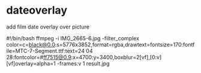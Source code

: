# dateoverlay
add film date overlay over picture

#!/bin/bash
ffmpeg -i IMG_2665-6.jpg -filter_complex color=c=black@0.0:s=5776x3852,format=rgba,drawtext=fontsize=170:fontfile=MTC-7-Segment.ttf:text=24 04 28:fontcolor=#ff7515@0.9:x=4700:y=3400,boxblur=2[vf],[0:v][vf]overlay=alpha=1 -frames:v 1 result.jpg

